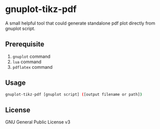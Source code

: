 # gnuplot-tikz-pdf

A small helpful tool that could generate standalone pdf plot directly from gnuplot script.

## Prerequisite

1. `gnuplot` command
2. `lua` command
3. `pdflatex` command

## Usage

```bash
gnuplot-tikz-pdf [gnuplot script] ([output filename or path])
```

## License

GNU General Public License v3
